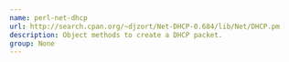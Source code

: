 ```yaml
---
name: perl-net-dhcp
url: http://search.cpan.org/~djzort/Net-DHCP-0.684/lib/Net/DHCP.pm
description: Object methods to create a DHCP packet.
group: None
---
```

